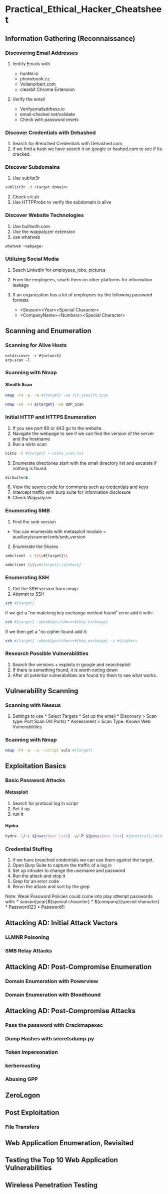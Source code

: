 # Practical_Ethical_Hacker_Cheatsheet
## Information Gathering (Reconnaissance)
### Discovering Email Addresses
  1. Ientify Emails with
        * hunter.io
        * phonebook.cz
        * Voilanorbert.com
        * clearbit Chrome Extension
    
  2. Verify the email
        * Verifyemailaddress.io
        * email-checker.net/validate
        * Check with password resets

### Discover Credentials with Dehashed
  1. Search for Breached Credentials with Dehashed.com
  2. if we find a hash we have search it on google or hashed.com to see if its cracked.

### Discover Subdomains
  1. Use sublist3r
  ```bash
  sublist3r -d <target.domain>
  ```
  2. Check crt.sh
  3. Use HTTPProbe to verify the subdomain is alive

### Discover Website Technologies
  1. Use builtwith.com
  2. Use the wappalyzer extension
  3. use whatweb
  ```bash
  whatweb <webpage>
  ```

### Utilizing Social Media
  1. Seach LinkedIn for employees, jobs, pictures
  2. From the employees, seach them on other platforms for information leakage
  3. If an organization has a lot of employees try the following password formats

      * \<Season>\<Year>\<Special Character>
      * \<CompanyName>\<Numbers>\<Special Character>
  
## Scanning and Enumeration
### Scanning for Alive Hosts
  ```shell
  netdiscover -r #{network}
  arp-scan -l
  ```
### Scanning with Nmap
#### Stealth Scan
  ```sh
  nmap -T4 -p- -A #{target} -oA TCP_Stealth_Scan
  ```
  ```sh
  nmap -sU -T4 ${target} -oA UDP_Scan
  ```
  
### Initial HTTP and HTTPS Enumeration
  1. If you see port 80 or 443 go to the website.
  2. Navigate the webpage to see if we can find the version of the server and the hostname
  3. Run a nikto scan
  ```sh
  nikto -h #{target} > nikto_scan.txt
  ```
  5. Enumerate directories start with the small directory list and escalate if nothing is found.
  ```sh
  dirbuster&
  ```
  6. View the source code for comments such as credentials and keys
  7. Intercept traffic with burp suite for information disclosure
  8. Check Wappalyzer

### Enumerating SMB
  1. Find the smb version
  * You can enumerate with metasploit module = auxiliary/scanner/smb/smb_version
  2. Enumerate the Shares
  ```sh
  smbclient -L \\\\#{target}\\
  ```
  ```sh
  smbclient \\\\<#{target}\\${share}
  ```

### Enumerating SSH
  1. Get the SSH version from nmap
  2. Attempt to SSH
  ```sh
  ssh #{target}
  ```
  If we get a "no matching key exchange method found" error add it with:
  ```sh
  ssh #{target} -oKexAlgorithms=+#{key_exchange}
  ```
  If we then get a "no cipher found add it:
  ```sh
  ssh #{target} -oKexAlgorithms=+#{key_exchange} -c #{cipher>
  ```
### Research Possible Vulnerabilities
  1. Search the versions + exploits in google and searchsploit
  2. If there is something found, it is worth noting down
  3. After all potential vulnerabilities are found try them to see what works.

## Vulnerability Scanning
### Scanning with Nessus
  1. Settings to use
    * Select Targets
    * Set up the email
    * Discovery > Scan type: Port Scan (All Ports)
    * Assessment > Scan Type: Known Web Vulnerabilities

### Scanning with Nmap
  ```sh
  nmap -T4 -p- -a --script vuln #{target}
  ```

## Exploitation Basics
### Basic Password Attacks
#### Metasploit
  1. Search for protocol log in script
  2. Set it up
  3. run it

#### Hydra
  ```sh
  hydra -l/-L ${user/User_list} -p/-P ${pass/pass_list} #{protocol}//#{target} -t #{threads} 
  ```

### Credential Stuffing
  1. if we have breached credentials we can use them against the target.
  2. Open Burp Suite to capture the traffic of a log in
  3. Set up intruder to change the username and password
  4. Run the attack and stop it
  5. Grep for an error code
  6. Rerun the attack and sort by the grep
  
  Note: Weak Password Policies could come into play attempt passwords with:
    * ${season}${year}${special character}
    * ${company}{special character}
    * Password123 
    * Password1!
    
  



## Attacking AD: Initial Attack Vectors
### LLMNR Poisoning

### SMB Relay Attacks


## Attacking AD: Post-Compromise Enumeration
### Domain Enumeration with Powerview
### Domain Enumeration with Bloodhound

## Attacking AD: Post-Compromise Attacks
### Pass the password with Crackmapexec
### Dump Hashes with secretsdump.py
### Token Impersonation
### kerberoasting
### Abusing GPP

## ZeroLogon

## Post Exploitation
### File Transfers
### 

## Web Application Enumeration, Revisited
## Testing the Top 10 Web Application Vulnerabilities
## Wireless Penetration Testing

